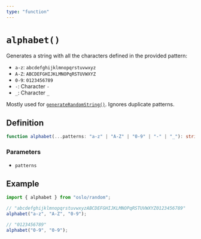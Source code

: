 ```yaml
---
type: "function"
---
```


# `alphabet()`

Generates a string with all the characters defined in the provided pattern:

- `a-z`: `abcdefghijklmnopqrstuvwxyz`
- `A-Z`: `ABCDEFGHIJKLMNOPqRSTUVWXYZ`
- `0-9`: `0123456789`
- `-`: Character `-`
- `_`: Character `_`

Mostly used for [`generateRandomString()`](ref:random). Ignores duplicate patterns.

## Definition

```ts
function alphabet(...patterns: "a-z" | "A-Z" | "0-9" | "-" | "_"): string;
```

### Parameters

- `patterns`

## Example

```ts
import { alphabet } from "oslo/random";

// "abcdefghijklmnopqrstuvwxyzABCDEFGHIJKLMNOPqRSTUVWXYZ0123456789"
alphabet("a-z", "A-Z", "0-9");

// "0123456789"
alphabet("0-9", "0-9");
```
